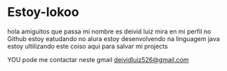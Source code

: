 # Estoy-lokoo

hola amiguitos que passa mi nombre es deivid luiz mira en mi perfil no Github
estoy eatudando no alura
estoy desenvolvendo na linguagem java
estoy ultilizando este coiso aqui para salvar mi projects

YOU pode me contactar neste gmail
deividluiz526@gmail.com
